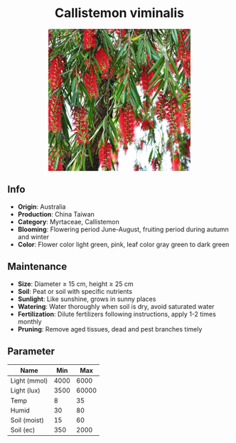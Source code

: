 <h1 align='center'>Callistemon viminalis</h1>
<p align="center">
    <img 
        align='center'
        width='320'
        src="../images/callistemon viminalis.png" 
        alt='Callistemon viminalis' />
</p>

## Info

 - **Origin**: Australia
 - **Production**: China Taiwan
 - **Category**: Myrtaceae, Callistemon
 - **Blooming**: Flowering period June-August, fruiting period during autumn and winter
 - **Color**: Flower color light green, pink, leaf color gray green to dark green

## Maintenance

 - **Size**: Diameter ≥ 15 cm, height ≥ 25 cm
 - **Soil**: Peat or soil with specific nutrients
 - **Sunlight**: Like sunshine, grows in sunny places
 - **Watering**: Water thoroughly when soil is dry, avoid saturated water
 - **Fertilization**: Dilute fertilizers following instructions, apply 1-2 times monthly
 - **Pruning**: Remove aged tissues, dead and pest branches timely

## Parameter

| Name         | Min  | Max   |
|--------------|------|-------|
| Light (mmol) | 4000 | 6000  |
| Light (lux)  | 3500 | 60000 |
| Temp         | 8    | 35    |
| Humid        | 30   | 80    |
| Soil (moist) | 15   | 60    |
| Soil (ec)    | 350  | 2000  |